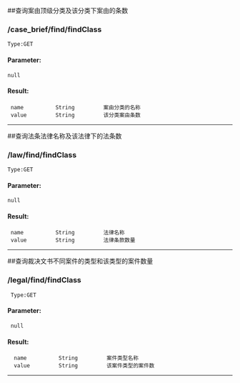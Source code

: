 ##查询案由顶级分类及该分类下案由的条数
### /case_brief/find/findClass
    Type:GET
#### Parameter:
    null
#### Result:
     name          String         案由分类的名称
     value         String         该分类案由条数
----
##查询法条法律名称及该法律下的法条数
### /law/find/findClass
    Type:GET
#### Parameter:
    null
#### Result:
     name          String         法律名称
     value         String         法律条款数量
----
##查询裁决文书不同案件的类型和该类型的案件数量
 ### /legal/find/findClass
     Type:GET
 #### Parameter:
     null
 #### Result:
      name          String         案件类型名称
      value         String         该案件类型的案件数
 ----
